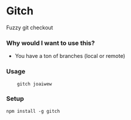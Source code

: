 Gitch
============

Fuzzy git checkout

### Why would I want to use this?
  * You have a ton of branches (local or remote)


### Usage

```
	gitch joaiwew
```

### Setup

```
npm install -g gitch
```